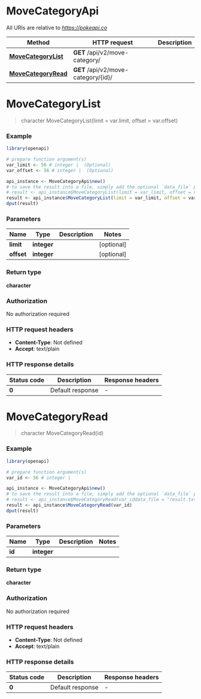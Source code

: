 # MoveCategoryApi

All URIs are relative to *https://pokeapi.co*

Method | HTTP request | Description
------------- | ------------- | -------------
[**MoveCategoryList**](MoveCategoryApi.md#MoveCategoryList) | **GET** /api/v2/move-category/ | 
[**MoveCategoryRead**](MoveCategoryApi.md#MoveCategoryRead) | **GET** /api/v2/move-category/{id}/ | 


# **MoveCategoryList**
> character MoveCategoryList(limit = var.limit, offset = var.offset)



### Example
```R
library(openapi)

# prepare function argument(s)
var_limit <- 56 # integer |  (Optional)
var_offset <- 56 # integer |  (Optional)

api_instance <- MoveCategoryApi$new()
# to save the result into a file, simply add the optional `data_file` parameter, e.g.
# result <- api_instance$MoveCategoryList(limit = var_limit, offset = var_offsetdata_file = "result.txt")
result <- api_instance$MoveCategoryList(limit = var_limit, offset = var_offset)
dput(result)
```

### Parameters

Name | Type | Description  | Notes
------------- | ------------- | ------------- | -------------
 **limit** | **integer**|  | [optional] 
 **offset** | **integer**|  | [optional] 

### Return type

**character**

### Authorization

No authorization required

### HTTP request headers

 - **Content-Type**: Not defined
 - **Accept**: text/plain

### HTTP response details
| Status code | Description | Response headers |
|-------------|-------------|------------------|
| **0** | Default response |  -  |

# **MoveCategoryRead**
> character MoveCategoryRead(id)



### Example
```R
library(openapi)

# prepare function argument(s)
var_id <- 56 # integer | 

api_instance <- MoveCategoryApi$new()
# to save the result into a file, simply add the optional `data_file` parameter, e.g.
# result <- api_instance$MoveCategoryRead(var_iddata_file = "result.txt")
result <- api_instance$MoveCategoryRead(var_id)
dput(result)
```

### Parameters

Name | Type | Description  | Notes
------------- | ------------- | ------------- | -------------
 **id** | **integer**|  | 

### Return type

**character**

### Authorization

No authorization required

### HTTP request headers

 - **Content-Type**: Not defined
 - **Accept**: text/plain

### HTTP response details
| Status code | Description | Response headers |
|-------------|-------------|------------------|
| **0** | Default response |  -  |

